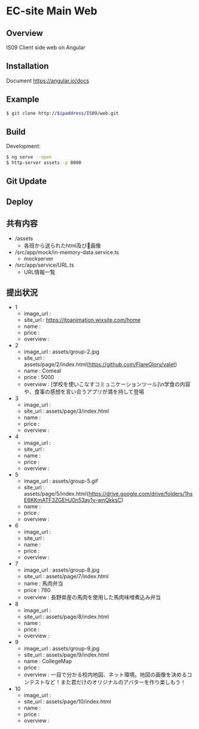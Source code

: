 EC-site Main Web
====

## Overview

IS09 Client side web on Angular

## Installation

Document
https://angular.io/docs

## Example 

```bash
$ git clone http://$ipaddress/IS09/web.git
```

## Build

Development:
```bash
$ ng serve --open
$ http-server assets -p 8080
```

## Git Update

## Deploy


## 共有内容

- /assets
    - 各班から送られたhtml及び画像
- /src/app/mock/in-memory-data.service.ts
    - mockserver
- /src/app/service/URL.ts
    - URL情報一覧


## 提出状況
- 1
    - image_url   : 
    - site_url    : https://itoanimation.wixsite.com/home
    - name        : 
    - price       : 
    - overview    : 
- 2
    - image_url   : assets/group-2.jpg
    - site_url    : assets/page/2/index.html(https://github.com/FlareGlory/valet)
    - name        : Comeal
    - price       : 5000
    - overview    : [学校を使いこなすコミュニケーションツール]\n学食の内容や、食事の感想を言い合うアプリが満を持して登場
- 3
    - image_url   : 
    - site_url    : assets/page/3/index.html
    - name        : 
    - price       : 
    - overview    : 
- 4
    - image_url   : 
    - site_url    : 
    - name        : 
    - price       : 
    - overview    : 
- 5
    - image_url   : assets/group-5.gif
    - site_url    : assets/page/5/index.html(https://drive.google.com/drive/folders/1hsE6KKmATF3ZGEHJ0n53ay1v-wnQkksC)
    - name        : 
    - price       : 
    - overview    : 
- 6
    - image_url   : 
    - site_url    : 
    - name        : 
    - price       : 
    - overview    : 
- 7
    - image_url   : assets/group-8.jpg
    - site_url    : assets/page/7/index.html
    - name        : 馬肉弁当
    - price       : 780
    - overview    : 長野県産の馬肉を使用した馬肉味噌煮込み弁当
- 8
    - image_url   : 
    - site_url    : assets/page/8/index.html
    - name        : 
    - price       : 
    - overview    : 
- 9
    - image_url   : assets/group-9.jpg
    - site_url    : assets/page/9/index.html
    - name        : CollegeMap
    - price       : 
    - overview    : 一目で分かる校内地図、ネット環境。地図の画像を決めるコンテストなど！また君だけのオリジナルのアバターを作り楽しもう！
- 10
    - image_url   : 
    - site_url    : assets/page/10/index.html
    - name        : 
    - price       : 
    - overview    : 

